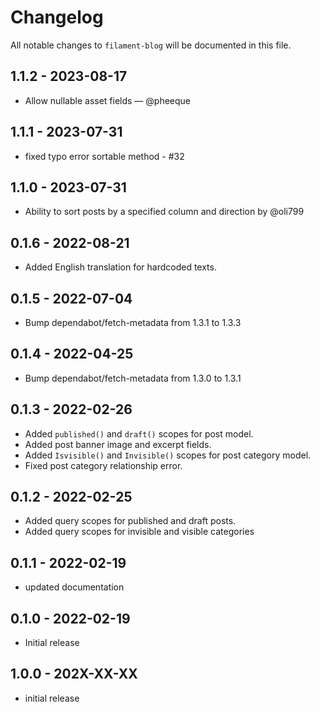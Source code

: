 # Changelog

All notable changes to `filament-blog` will be documented in this file.

## 1.1.2 - 2023-08-17

- Allow nullable asset fields — @pheeque

## 1.1.1 - 2023-07-31

- fixed typo error sortable method - #32

## 1.1.0 - 2023-07-31

- Ability to sort posts by a specified column and direction by @oli799

## 0.1.6 - 2022-08-21

- Added English translation for hardcoded texts.

## 0.1.5 - 2022-07-04

- Bump dependabot/fetch-metadata from 1.3.1 to 1.3.3

## 0.1.4 - 2022-04-25

- Bump dependabot/fetch-metadata from 1.3.0 to 1.3.1

## 0.1.3 - 2022-02-26

- Added `published()` and `draft()` scopes for post model.
- Added post banner image and excerpt fields.
- Added `Isvisible()` and `Invisible()` scopes for post category model.
- Fixed post category relationship error.

## 0.1.2 - 2022-02-25

- Added query scopes for published and draft posts.
- Added query scopes for invisible and visible categories

## 0.1.1 - 2022-02-19

- updated documentation

## 0.1.0 - 2022-02-19

- Initial release

## 1.0.0 - 202X-XX-XX

- initial release
